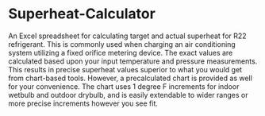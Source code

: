 Superheat-Calculator
====================

An Excel spreadsheet for calculating target and actual superheat for R22 refrigerant.  This is commonly used when charging an air conditioning system utilizing a fixed orifice metering device.  The exact values are calculated based upon your input temperature and pressure measurements.  This results in precise superheat values superior to what you would get from chart-based tools.  However, a precalculated chart is provided as well for your convenience.  The chart uses 1 degree F increments for indoor wetbulb and outdoor drybulb, and is easily extendable to wider ranges or more precise increments however you see fit.
